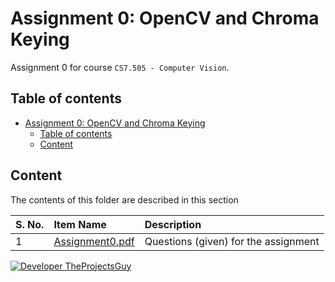 # Assignment 0: OpenCV and Chroma Keying

Assignment 0 for course `CS7.505 - Computer Vision`.

## Table of contents

- [Assignment 0: OpenCV and Chroma Keying](#assignment-0-opencv-and-chroma-keying)
    - [Table of contents](#table-of-contents)
    - [Content](#content)

## Content

The contents of this folder are described in this section

| S. No. | Item Name | Description |
| :---- | :---- | :---- |
| 1 | [Assignment0.pdf](./Assignment0.pdf) | Questions (given) for the assignment |

[![Developer TheProjectsGuy][dev-shield]][dev-profile-link]

[dev-shield]: https://img.shields.io/badge/Developer-TheProjectsGuy-blue
[dev-profile-link]: https://github.com/TheProjectsGuy
